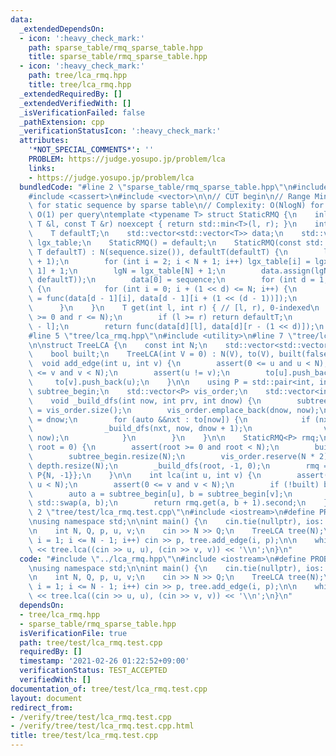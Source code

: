 ```yaml
---
data:
  _extendedDependsOn:
  - icon: ':heavy_check_mark:'
    path: sparse_table/rmq_sparse_table.hpp
    title: sparse_table/rmq_sparse_table.hpp
  - icon: ':heavy_check_mark:'
    path: tree/lca_rmq.hpp
    title: tree/lca_rmq.hpp
  _extendedRequiredBy: []
  _extendedVerifiedWith: []
  _isVerificationFailed: false
  _pathExtension: cpp
  _verificationStatusIcon: ':heavy_check_mark:'
  attributes:
    '*NOT_SPECIAL_COMMENTS*': ''
    PROBLEM: https://judge.yosupo.jp/problem/lca
    links:
    - https://judge.yosupo.jp/problem/lca
  bundledCode: "#line 2 \"sparse_table/rmq_sparse_table.hpp\"\n#include <algorithm>\n\
    #include <cassert>\n#include <vector>\n\n// CUT begin\n// Range Minimum Query\
    \ for static sequence by sparse table\n// Complexity: O(NlogN) for precalculation,\
    \ O(1) per query\ntemplate <typename T> struct StaticRMQ {\n    inline T func(const\
    \ T &l, const T &r) noexcept { return std::min<T>(l, r); }\n    int N, lgN;\n\
    \    T defaultT;\n    std::vector<std::vector<T>> data;\n    std::vector<int>\
    \ lgx_table;\n    StaticRMQ() = default;\n    StaticRMQ(const std::vector<T> &sequence,\
    \ T defaultT) : N(sequence.size()), defaultT(defaultT) {\n        lgx_table.resize(N\
    \ + 1);\n        for (int i = 2; i < N + 1; i++) lgx_table[i] = lgx_table[i >>\
    \ 1] + 1;\n        lgN = lgx_table[N] + 1;\n        data.assign(lgN, std::vector<T>(N,\
    \ defaultT));\n        data[0] = sequence;\n        for (int d = 1; d < lgN; d++)\
    \ {\n            for (int i = 0; i + (1 << d) <= N; i++) {\n                data[d][i]\
    \ = func(data[d - 1][i], data[d - 1][i + (1 << (d - 1))]);\n            }\n  \
    \      }\n    }\n    T get(int l, int r) { // [l, r), 0-indexed\n        assert(l\
    \ >= 0 and r <= N);\n        if (l >= r) return defaultT;\n        int d = lgx_table[r\
    \ - l];\n        return func(data[d][l], data[d][r - (1 << d)]);\n    }\n};\n\
    #line 5 \"tree/lca_rmq.hpp\"\n#include <utility>\n#line 7 \"tree/lca_rmq.hpp\"\
    \n\nstruct TreeLCA {\n    const int N;\n    std::vector<std::vector<int>> to;\n\
    \    bool built;\n    TreeLCA(int V = 0) : N(V), to(V), built(false) {}\n\n  \
    \  void add_edge(int u, int v) {\n        assert(0 <= u and u < N);\n        assert(0\
    \ <= v and v < N);\n        assert(u != v);\n        to[u].push_back(v);\n   \
    \     to[v].push_back(u);\n    }\n\n    using P = std::pair<int, int>;\n    std::vector<int>\
    \ subtree_begin;\n    std::vector<P> vis_order;\n    std::vector<int> depth;\n\
    \    void _build_dfs(int now, int prv, int dnow) {\n        subtree_begin[now]\
    \ = vis_order.size();\n        vis_order.emplace_back(dnow, now);\n        depth[now]\
    \ = dnow;\n        for (auto &&nxt : to[now]) {\n            if (nxt != prv) {\n\
    \                _build_dfs(nxt, now, dnow + 1);\n                vis_order.emplace_back(dnow,\
    \ now);\n            }\n        }\n    }\n\n    StaticRMQ<P> rmq;\n    void build(int\
    \ root = 0) {\n        assert(root >= 0 and root < N);\n        built = true;\n\
    \        subtree_begin.resize(N);\n        vis_order.reserve(N * 2);\n       \
    \ depth.resize(N);\n        _build_dfs(root, -1, 0);\n        rmq = {vis_order,\
    \ P{N, -1}};\n    }\n\n    int lca(int u, int v) {\n        assert(0 <= u and\
    \ u < N);\n        assert(0 <= v and v < N);\n        if (!built) build();\n\n\
    \        auto a = subtree_begin[u], b = subtree_begin[v];\n        if (a > b)\
    \ std::swap(a, b);\n        return rmq.get(a, b + 1).second;\n    };\n};\n#line\
    \ 2 \"tree/test/lca_rmq.test.cpp\"\n#include <iostream>\n#define PROBLEM \"https://judge.yosupo.jp/problem/lca\"\
    \nusing namespace std;\n\nint main() {\n    cin.tie(nullptr), ios::sync_with_stdio(false);\n\
    \n    int N, Q, p, u, v;\n    cin >> N >> Q;\n    TreeLCA tree(N);\n    for (int\
    \ i = 1; i <= N - 1; i++) cin >> p, tree.add_edge(i, p);\n\n    while (Q--) cout\
    \ << tree.lca((cin >> u, u), (cin >> v, v)) << '\\n';\n}\n"
  code: "#include \"../lca_rmq.hpp\"\n#include <iostream>\n#define PROBLEM \"https://judge.yosupo.jp/problem/lca\"\
    \nusing namespace std;\n\nint main() {\n    cin.tie(nullptr), ios::sync_with_stdio(false);\n\
    \n    int N, Q, p, u, v;\n    cin >> N >> Q;\n    TreeLCA tree(N);\n    for (int\
    \ i = 1; i <= N - 1; i++) cin >> p, tree.add_edge(i, p);\n\n    while (Q--) cout\
    \ << tree.lca((cin >> u, u), (cin >> v, v)) << '\\n';\n}\n"
  dependsOn:
  - tree/lca_rmq.hpp
  - sparse_table/rmq_sparse_table.hpp
  isVerificationFile: true
  path: tree/test/lca_rmq.test.cpp
  requiredBy: []
  timestamp: '2021-02-26 01:22:52+09:00'
  verificationStatus: TEST_ACCEPTED
  verifiedWith: []
documentation_of: tree/test/lca_rmq.test.cpp
layout: document
redirect_from:
- /verify/tree/test/lca_rmq.test.cpp
- /verify/tree/test/lca_rmq.test.cpp.html
title: tree/test/lca_rmq.test.cpp
---
```

